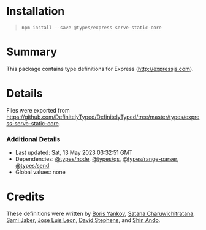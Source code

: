 # Installation
> `npm install --save @types/express-serve-static-core`

# Summary
This package contains type definitions for Express (http://expressjs.com).

# Details
Files were exported from https://github.com/DefinitelyTyped/DefinitelyTyped/tree/master/types/express-serve-static-core.

### Additional Details
 * Last updated: Sat, 13 May 2023 03:32:51 GMT
 * Dependencies: [@types/node](https://npmjs.com/package/@types/node), [@types/qs](https://npmjs.com/package/@types/qs), [@types/range-parser](https://npmjs.com/package/@types/range-parser), [@types/send](https://npmjs.com/package/@types/send)
 * Global values: none

# Credits
These definitions were written by [Boris Yankov](https://github.com/borisyankov), [Satana Charuwichitratana](https://github.com/micksatana), [Sami Jaber](https://github.com/samijaber), [Jose Luis Leon](https://github.com/JoseLion), [David Stephens](https://github.com/dwrss), and [Shin Ando](https://github.com/andoshin11).
